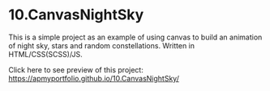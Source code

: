 # 10.CanvasNightSky
This is a simple project as an example of using canvas to build an animation of night sky, stars and random constellations. Written in HTML/CSS(SCSS)/JS.

Click here to see preview of this project: https://apmyportfolio.github.io/10.CanvasNightSky/
